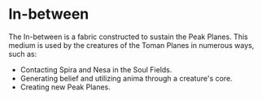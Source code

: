 <!-- wiki-header-section:start -->
# In-between

<!-- wiki-header-section:end -->

<!-- not-for-live-publishing:start -->
<!-- obsidian-pull:start -->
The In-between is a fabric constructed to sustain the Peak Planes. This medium is used by the creatures of the Toman Planes in numerous ways, such as:

- Contacting Spira and Nesa in the Soul Fields.
- Generating belief and utilizing anima through a creature's core.
- Creating new Peak Planes. 

<!-- obsidian-pull:end -->
<!-- not-for-live-publishing:end -->